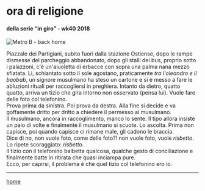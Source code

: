 # ora di religione  

#### della serie “in giro”  - wk40 2018
![](https://drive.google.com/uc?id=1uq_SC7M-all40R6pxLV23FcK7WKkLw5k "Metro B - back home")  
<!--- /interarete074.png  --->  

Piazzale dei Partigiani, subito fuori dalla stazione Ostiense, dopo le rampe dismesse del parcheggio abbandonato, dopo gli stalli dei bus, proprio sotto i palazzoni, c'è un'aiuoletta di erbacce con sopra una palma nana mezzo sfiatata. Lì, schiantato sotto il sole agostano, praticamente *tra l'oleandro e il baobab*, un signore musulmano ha steso un cartone e si è messo a fare le abluzioni rituali per raccogliersi in preghiera.   Intanto da dietro, quatto quatto, arriva un tizio che gira intorno non osservato (pensa lui). Vuole fare delle foto col telefonino.  
Prova prima da sinistra. Poi prova da destra. Alla fine si decide e va goffamente dritto per dritto a chiedere il permesso al musulmano.  
Il musulmano, ancora in raccoglimento, manco lo sente. Il tipo allora insiste un paio di volte e finalmente il musulmano si scuote. Lo ascolta. Prima non capisce, poi quando capisce ci rimane male, gli cadono le braccia.   
Dice di no, non vuole foto, come delle foto?! non vuole foto, vuole *risbetto*. Lo ripete scoraggiato: *risbetto*.  
Il tizio con il telefonino balbetta qualcosa, qualche gesto di conciliazione e finalmente batte in ritirata che quasi inciampa pure.  
Ecco, per capirsi, il problema è che quel tizio col telefonino ero io.  

---  
[home](/interarete.md)